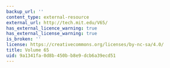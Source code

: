 ```yaml
---
backup_url: ''
content_type: external-resource
external_url: http://tech.mit.edu/V65/
has_external_licence_warning: true
has_external_license_warning: true
is_broken: ''
license: https://creativecommons.org/licenses/by-nc-sa/4.0/
title: Volume 65
uid: 9a1341fa-0d8b-450b-b8e9-dcb6a39ecd51
---
```

